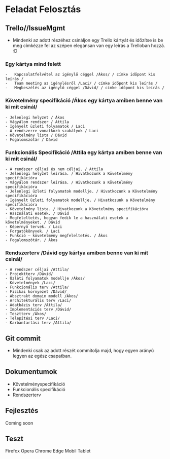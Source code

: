 # Feladat Felosztás

## Trello//IssueMgmt

- Mindenki az adott részéhez csináljon egy Trello kártyát és időzítse is be meg címkézze fel az szépen elegánsan van
egy leírás a Trelloban hozzá. :D 

### Egy kártya mind felett
	-   Kapcsolatfelvétel az igénylő céggel /Ákos/ / címke időpont kis leírás /
	-   Team meeting az igénylésről /Laci/ / címke időpont kis leírás /
	-   Megbeszélés az igénylő céggel /Dávid/ / címke időpont kis leírás /

### Követelmény specifikáció /Ákos egy kártya amiben benne van ki mit csinál/
	- Jelenlegi helyzet / Ákos
	- Vágyálom rendszer / Attila
	- Igényelt üzleti folyamatok / Laci
	- A rendszerre vonatkozó szabályok / Laci
	- Követelmény lista / Dávid
	- Fogalomszótár / Dávid

### Funkcionális Specifikáció /Attila egy kártya amiben benne van ki mit csinál/
	- A rendszer céljai és nem céljai. / Attila 
	- Jelenlegi helyzet leírása. / Hivatkozunk a Követelmény specifikációra
	- Vágyálom rendszer leírása. / Hivatkozunk a Követelmény specifikációra
	- Jelenlegi üzleti folyamatok modellje. / Hivatkozunk a Követelmény specifikációra
	- Igényelt üzleti folyamatok modellje. / Hivatkozunk a Követelmény specifikációra
	- Követelmény lista. / Hivatkozunk a Követelmény specifikációra
	- Használati esetek. / Dávid
	- Megfeleltetés, hogyan fedik le a használati esetek a követelményeket. / Dávid
	- Képernyő tervek. / Laci
	- Forgatókönyvek. / Laci
	- Funkció – követelmény megfeleltetés. / Ákos
	- Fogalomszótár. / Ákos

### Rendszerterv /Dávid egy kártya amiben benne van ki mit csinál/
	- A rendszer céljai /Attila/
	- Projektterv /Dávid/
	- Üzleti folyamatok modellje /Ákos/
	- Követelmények /Laci/
	- Funkcionális terv /Attila/
	- Fizikai környezet /Dávid/
	- Absztrakt domain modell /Ákos/
	- Architekturális terv /Laci/
	- Adatbázis terv /Attila/
	- Implementációs terv /Dávid/
	- Tesztterv /Ákos/
	- Telepítési terv /Laci/
	- Karbantartási terv /Attila/

## Git commit

- Mindenki csak az adott részét commitolja majd, hogy egyen arányú legyen az egész csapatban.

## Dokumentumok

- Követelményspecifikáció
- Funkcionális specifikáció
- Rendszerterv 

## Fejlesztés

Coming soon

## Teszt

Firefox
Opera
Chrome
Edge
Mobil
Tablet